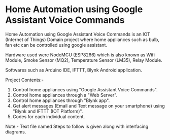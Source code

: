 # Home Automation using Google Assistant Voice Commands

Home Automation using Google Assistant Voice Commands is an IOT (Internet of Things) Domain project where home appliances such as bulb, fan etc can be controlled using google assistant.

Hardware used were NodeMCU (ESP8266) which is also known as Wifi Module, Smoke Sensor (MQ2), Temperature Sensor (LM35), Relay Module.

Softwares such as Arduino IDE, IFTTT, Blynk Android application.

Project Contents:-

1. Control home appliances using "Google Assistant Voice Commands".
2. Control home appliances through a "Web Server".
3. Control home appliances through "Blynk app".
4. Get alert messages (Email and Text message on your smartphone) using "Blynk and IFTTT (IOT Platform)".
5. Codes for each individual content.

Note:- Text file named Steps to follow is given along with interfacing diagrams.

